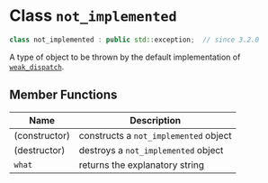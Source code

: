 # Class `not_implemented`

```cpp
class not_implemented : public std::exception;  // since 3.2.0
```

A type of object to be thrown by the default implementation of [`weak_dispatch`](weak_dispatch.md).

## Member Functions

| Name          | Description                           |
| ------------- | ------------------------------------- |
| (constructor) | constructs a `not_implemented` object |
| (destructor)  | destroys a `not_implemented` object   |
| `what`        | returns the explanatory string        |
